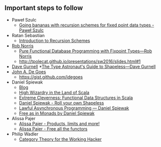 ## Important steps to follow

* Paweł Szulc
  * [Going bananas with recursion schemes for fixed point data types - Paweł Szulc](https://www.youtube.com/watch?v=IlvJnkWH6CA)
* Ratan Sebastian
  * [Introduction to Recursion Schemes](https://www.youtube.com/watch?v=6m0J_XllHqQ)  
* [Rob Norris](http://tpolecat.github.io/presos.html)
  * [Pure Functional Database Programming with Fixpoint Types—Rob Norris](https://www.youtube.com/watch?v=7xSfLPD6tiQ)
  * http://tpolecat.github.io/presentations/sw2016/slides.html#1
* [Dave Gurnell](http://davegurnell.com/])
  *[The Type Astronaut's Guide to Shapeless—Dave Gurnell](https://www.youtube.com/watch?v=Zt6LjUnOcFQ)
* [John A. De Goes](http://degoes.net/)
  * https://gist.github.com/jdegoes
* Daniel Spiewak
  * [Blog](http://www.codecommit.com/blog/)
  * [High Wizardry in the Land of Scala](https://vimeo.com/28793245)
  * [Extreme Cleverness: Functional Data Structures in Scala](https://vimeo.com/20262239)
  * [Daniel Spiewak - Roll your own Shapeless](https://vimeo.com/165837504)
  * [Lawful Asynchronous Programming — Daniel Spiewak](https://www.youtube.com/watch?v=B0L91sW3XHw)
  * [Free as in Monads by Daniel Spiewak](https://www.youtube.com/watch?v=aKUQUIHRGec)
* Alissa Pajer
  * [Alissa Pajer - Products, limits and more!](https://vimeo.com/165852490)  
  * [Alissa Pajer - Free all the functors](https://vidmoon.co/video/0UWBJFXEwwBBsRH)
* Philip Wadler
  * [Category Theory for the Working Hacker](https://www.infoq.com/presentations/category-theory-propositions-principle?utm_source=twitter&utm_medium=link&utm_campaign=calendar)  